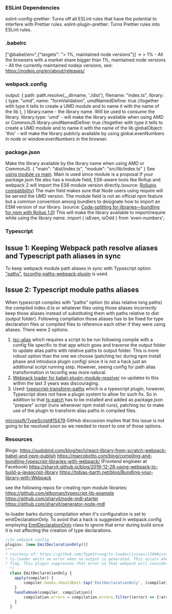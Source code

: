 ### ESLint Dependencies

eslint-config-prettier: Turns off all ESLint rules that have the potential to interfere with Prettier rules.
eslint-plugin-prettier: Turns Prettier rules into ESLint rules.

### .babelrc

["@babel/env",{"targets": "> 1%, maintained node versions"}] -> > 1% - All the browsers with a market share bigger than 1%,
maintained node versions - All the currently maintained nodejs versions, see: https://nodejs.org/en/about/releases/

### webpack.config
output: {
    path: path.resolve(__dirname, './dist'),
    filename: "index.ts",
    library: {
    type: "umd",
    name: "formValidation",
    umdNamedDefine: true //together with type it tells to create a UMD module and to name it with the name of the lib
    },
}
library.name - the library name. Will be used to consume the library.
library.type: 'umd' - will make the library available when using AMD or CommonJS
library.umdNamedDefine: true //together with type it tells to create a UMD module and to name it with the name of the lib
globalObject: 'this' - will make the library publicly available by using global.evenNumbers in node or window.evenNumbers in the browser.

### package.json
Make the library available by the library name when using AMD or CommonJS.
{
    "main": "dist/index.ts",
    "module": "src/lib/index.ts"
}
See [using module vs main](https://webpack.js.org/guides/author-libraries/#final-steps). Main is used since module is a proposal
If your package.json file also has a module field, ES6-aware tools like Rollup and webpack 2 will import the ES6 module version directly.(source: [Rollupjs compatibility](https://rollupjs.org/#compatibility))
The main field makes sure that Node users using require will be served the UMD version. The module field is not an official npm feature but a common convention among bundlers to designate how to import an ESM version of our library. (source: [Code-splitting for libraries—bundling for npm with Rollup 1.0](https://levelup.gitconnected.com/code-splitting-for-libraries-bundling-for-npm-with-rollup-1-0-2522c7437697#9f6f))
This will make the library available to import/require while using the library name.
import { isEven, isOdd } from 'even-numbers';

### Typescript

## Issue 1: Keeping Webpack path resolve aliases and Typescript path aliases in sync

To keep webpack module path aliases in sync with Typescript option ["paths"](https://www.typescriptlang.org/docs/handbook/module-resolution.html#path-mapping), [tsconfig-paths-webpack-plugin](https://www.npmjs.com/package/tsconfig-paths-webpack-plugin) is used.

## Issue 2: Typescript module paths aliases

When typescript compiles with "paths" option (to alias relative long paths) the compiled index.d.ts or whatever files using those aliases incorrectly keep those aliases instead of substituting them with paths relative to dist (output folder).
Following compilation those aliases has to be fixed for type declaration files or compiled files to reference each other if they were using aliases.
 There were 2 options.
1. [tsc-alias](https://github.com/justkey007/tsc-alias) which requires a script to be run following compile with a config file specific to that app which goes and traverse the output folder to update alias paths with relative paths to output folder. This is more robust option than the one we choose (patching tsc during npm install phase and introduce plugin config) since it is not a hack just an additional script running step. However, seeing config for path alias transformation in tsconfig was more natural.
2. [Webpack loader for babel-plugin-module-resolver](https://github.com/stavalfi/babel-plugin-module-resolver-loader) no updates to this within the last 3 years was discouraging.
3. Used: [typescript-transform-paths](https://github.com/LeDDGroup/typescript-transform-paths) which is a typescript plugin, however, Typescript does not have a plugin system to allow for such fix. So in addition to that [ts-patch](https://github.com/nonara/ts-patch) has to be installed and added as package.json "prepare" script (runs whenever npm install runs), patching tsc to make use of the plugin to transform alias paths in compiled files.

[microsoft/TypeScript#15479](https://github.com/microsoft/TypeScript/issues/15479) GitHub discussion implies that this issue is not going to be resolved soon so we needed to resort to one of those options.

### Resources
Blogs:
https://sudobird.com/blog/tech/react-library-from-scratch-webpack-babel-and-npm-publish
https://marcobotto.com/blog/compiling-and-bundling-typescript-libraries-with-webpack/ (Frontend engineer at Facebook)
https://sharvit.github.io/blog/2019-12-28-using-webpack-to-build-a-javascript-library
https://tobias-barth.net/blog/Bundling-your-library-with-Webpack

see the following repos for creating npm module libraries:
https://github.com/elboman/typescript-lib-example
https://github.com/sharvit/node-mdl-starter
https://github.com/sharvit/generator-node-mdl

ts-loader barks during compilation when it's configuration is set to emitDeclarationOnly. To avoid that a hack is suggested in webpack.config employing [EmitDeclarationOnly](https://github.com/TypeStrong/ts-loader/issues/1269#issuecomment-1030492960) class to ignore that error during build since it is not affecting the creation of type declarations.
```javascript
//In webpack.config
plugins: [new EmitDeclarationOnly()]
/**
* courtesy of: https://github.com/TypeStrong/ts-loader/issues/1269#issuecomment-1030492960
* ts-loader emits an error when no output is generated. This occurs when using Typescript's emitDeclarationOnly
* flag. This plugin suppresses that error so that webpack will consider it a clean build.
  */
  class EmitDeclarationOnly {
    apply(compiler) {
        compiler.hooks.shouldEmit.tap('EmitDeclarationOnly', (compilation) => this.handleHook(compiler, compilation));
    }
    handleHook(compiler, compilation){
        compilation.errors = compilation.errors.filter((error) => {!error.toString().includes("TypeScript emitted no output for")});
    }
  }
```
